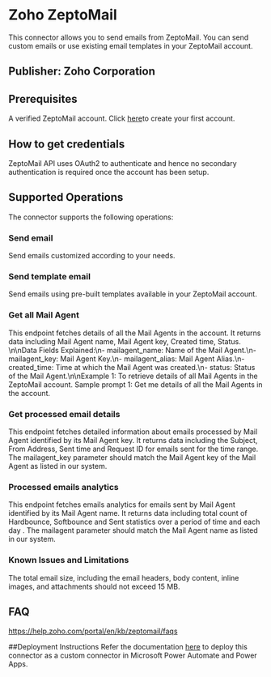 # Zoho ZeptoMail

This connector allows you to send emails from ZeptoMail. You can send custom emails or use existing email templates in your ZeptoMail account.

## Publisher: Zoho Corporation

## Prerequisites

A verified ZeptoMail account. Click [here](https://zoho.com/zeptomail)to create your first account.


## How to get credentials

ZeptoMail API uses OAuth2 to authenticate and hence no secondary authentication is required once the account has been setup.

## Supported Operations

The connector supports the following operations:

### Send email

Send emails customized according to your needs.

### Send template email 

Send emails using pre-built templates available in your ZeptoMail account. 

### Get all Mail Agent

This endpoint fetches details of all the Mail Agents in the account. It returns data including Mail Agent name, Mail Agent key, Created time, Status.  \n\nData Fields Explained:\n- mailagent_name: Name of the Mail Agent.\n- mailagent_key: Mail Agent Key.\n- mailagent_alias: Mail Agent Alias.\n- created_time: Time at which the Mail Agent was created.\n- status: Status of the Mail Agent.\n\nExample 1: To retrieve details of all Mail Agents in the ZeptoMail account. Sample prompt 1: Get me details of all the Mail Agents in the account.

### Get processed email details

This endpoint fetches detailed information about emails processed by Mail Agent identified by its Mail Agent key. It returns data including the Subject, From Address, Sent time and Request ID for emails sent for the time range. The mailagent_key parameter should match the  Mail Agent key of the Mail Agent as listed in our system.

### Processed emails analytics

This endpoint fetches emails analytics for emails sent by Mail Agent identified by its Mail Agent name. It returns data including total count of Hardbounce, Softbounce and Sent statistics over a period of time and each day . The mailagent parameter should match the Mail Agent name as listed in our system.

### Known Issues and Limitations

The total email size, including the email headers, body content, inline images, and attachments should not exceed 15 MB.

## FAQ

https://help.zoho.com/portal/en/kb/zeptomail/faqs

##Deployment Instructions
Refer the documentation [here](https://learn.microsoft.com/en-us/connectors/custom-connectors/paconn-cli) to deploy this connector as a custom connector in Microsoft Power Automate and Power Apps.


